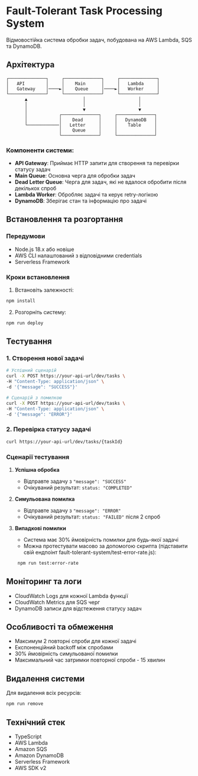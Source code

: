 # Fault-Tolerant Task Processing System

Відмовостійка система обробки задач, побудована на AWS Lambda, SQS та DynamoDB.

## Архітектура

```ascii
┌──────────────┐     ┌──────────────┐     ┌──────────────┐
│   API        │     │    Main      │     │   Lambda     │
│   Gateway    │────►│    Queue     │────►│   Worker     │
└──────────────┘     └──────────────┘     └──────────────┘
       ▲                     │                    │
       │                     │                    │
       │                     ▼                    ▼
       │            ┌──────────────┐     ┌──────────────┐
       │            │    Dead      │     │   DynamoDB   │
       └────────────│   Letter     │     │    Table     │
                    │    Queue     │     │              │
                    └──────────────┘     └──────────────┘
```

### Компоненти системи:
- **API Gateway**: Приймає HTTP запити для створення та перевірки статусу задач
- **Main Queue**: Основна черга для обробки задач
- **Dead Letter Queue**: Черга для задач, які не вдалося обробити після декількох спроб
- **Lambda Worker**: Обробляє задачі та керує retry-логікою
- **DynamoDB**: Зберігає стан та інформацію про задачі

## Встановлення та розгортання

### Передумови
- Node.js 18.x або новіше
- AWS CLI налаштований з відповідними credentials
- Serverless Framework

### Кроки встановлення

1. Встановіть залежності:
```bash
npm install
```

2. Розгорніть систему:
```bash
npm run deploy
```

## Тестування

### 1. Створення нової задачі

```bash
# Успішний сценарій
curl -X POST https://your-api-url/dev/tasks \
-H "Content-Type: application/json" \
-d '{"message": "SUCCESS"}'

# Сценарій з помилкою
curl -X POST https://your-api-url/dev/tasks \
-H "Content-Type: application/json" \
-d '{"message": "ERROR"}'
```

### 2. Перевірка статусу задачі

```bash
curl https://your-api-url/dev/tasks/{taskId}
```

### Сценарії тестування

1. **Успішна обробка**
    - Відправте задачу з `"message": "SUCCESS"`
    - Очікуваний результат: `status: "COMPLETED"`

2. **Симульована помилка**
    - Відправте задачу з `"message": "ERROR"`
    - Очікуваний результат: `status: "FAILED"` після 2 спроб

3. **Випадкові помилки**
    - Система має 30% ймовірність помилки для будь-якої задачі
    - Можна протестувати масово за допомогою скрипта (підставити свій ендпоінт fault-tolerant-system/test-error-rate.js):
   ```bash
    npm run test:error-rate
   ```

## Моніторинг та логи

- CloudWatch Logs для кожної Lambda функції
- CloudWatch Metrics для SQS черг
- DynamoDB записи для відстеження статусу задач

## Особливості та обмеження

- Максимум 2 повторні спроби для кожної задачі
- Експоненційний backoff між спробами
- 30% ймовірність симульованої помилки
- Максимальний час затримки повторної спроби - 15 хвилин

## Видалення системи

Для видалення всіх ресурсів:
```bash
npm run remove
```

## Технічний стек

- TypeScript
- AWS Lambda
- Amazon SQS
- Amazon DynamoDB
- Serverless Framework
- AWS SDK v2